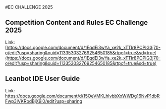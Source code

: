 #EC CHALLENGE 2025
## Competition Content and Rules EC Challenge 2025
Link: [https://docs.google.com/document/d/1EqdEi3wYa_xe2k_xTTIr8PCPIG3j70-o/edit?usp=sharing&ouid=113353032769254650185&rtpof=true&sd=true](https://docs.google.com/document/d/1EqdEi3wYa_xe2k_xTTIr8PCPIG3j70-o/edit?usp=sharing&ouid=113353032769254650185&rtpof=true&sd=true)
## Leanbot IDE User Guide
Link: https://docs.google.com/document/d/15OeVMKLhIvbbXxWWDg16NvP1dbRFwp3IVKRbdBjX9i0/edit?usp=sharing
